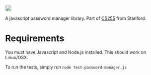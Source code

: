 <a href='https://www.recurse.com' title='Made with love at the Recurse Center'>
<img src='https://cloud.githubusercontent.com/assets/2883345/11325206/336ea5f4-9150-11e5-9e90-d86ad31993d8.png' height='20px'/></a>

A javascript password manager library. Part of [CS255][cs255] from Stanford.

[cs255]: https://crypto.stanford.edu/~dabo/cs255/

# Requirements
You must have Javascript and Node.js installed. This should work on Linux/OSX.

To run the tests, simply run `node test-password-manager.js`
